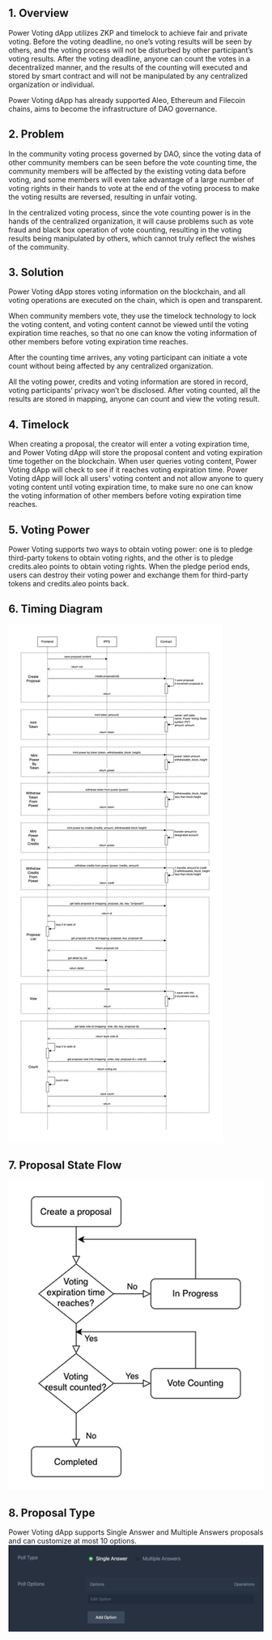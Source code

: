 ## 1. Overview

Power Voting dApp utilizes ZKP and timelock to achieve fair and private voting. Before the voting deadline, no one’s voting results will be seen by others, and the voting process will not be disturbed by other participant’s voting results. After the voting deadline, anyone can count the votes in a decentralized manner, and the results of the counting will executed and stored by smart contract and will not be manipulated by any centralized organization or individual. 

Power Voting dApp has already supported Aleo, Ethereum and Filecoin chains,  aims to become the infrastructure of DAO governance.

## 2. Problem

In the community voting process governed by DAO, since the voting data of other community members can be seen before the vote counting time, the community members will be affected by the existing voting data before voting, and some members will even take advantage of a large number of voting rights in their hands to vote at the end of the voting process to make the voting results are reversed, resulting in unfair voting.

In the centralized voting process, since the vote counting power is in the hands of the centralized organization, it will cause problems such as vote fraud and black box operation of vote counting, resulting in the voting results being manipulated by others, which cannot truly reflect the wishes of the community.

## 3. Solution

Power Voting dApp stores voting information on the blockchain, and all voting operations are executed on the chain, which is open and transparent. 

When community members vote, they use the timelock technology to lock the voting content, and voting content cannot be viewed until the voting expiration time reaches, so that no one can know the voting information of other members before voting expiration time reaches. 

After the counting time arrives, any voting participant can initiate a vote count without being affected by any centralized organization.

All the voting power, credits and voting information are stored in record, voting participants’ privacy won’t be disclosed. After voting counted, all the results are stored in mapping, anyone can count and view the voting result.

## 4. Timelock

When creating a proposal, the creator will enter a voting expiration time, and Power Voting dApp will store the proposal content and voting expiration time together on the blockchain. When user queries voting content, Power Voting dApp will check to see if it reaches voting expiration time. Power Voting dApp will lock all users' voting content and not allow anyone to query voting content until voting expiration time, to make sure no one can know the voting information of other members before voting expiration time reaches.

## 5. Voting Power

Power Voting supports two ways to obtain voting power: one is to pledge third-party tokens to obtain voting rights, and the other is to pledge credits.aleo points to obtain voting rights. When the pledge period ends, users can destroy their voting power and exchange them for third-party tokens and credits.aleo points back.

## 6. Timing Diagram

![](./timing_graph.png)

## 7. Proposal State Flow

![](./state_flow.png)

## 8. Proposal Type

Power Voting dApp supports Single Answer and Multiple Answers proposals and can customize at most 10 options.
![](./proposal_type.png)